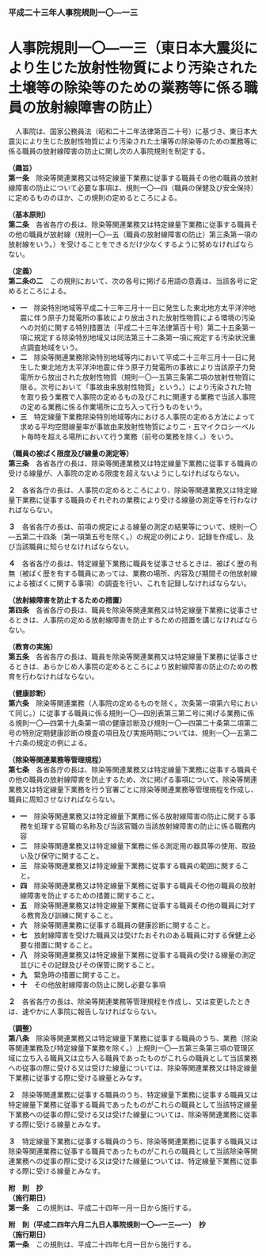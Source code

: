 ### 平成二十三年人事院規則一〇―一三  
# 人事院規則一〇―一三（東日本大震災により生じた放射性物質により汚染された土壌等の除染等のための業務等に係る職員の放射線障害の防止）  
　人事院は、国家公務員法（昭和二十二年法律第百二十号）に基づき、東日本大震災により生じた放射性物質により汚染された土壌等の除染等のための業務等に係る職員の放射線障害の防止に関し次の人事院規則を制定する。  
  
**（趣旨）**  
**第一条**　除染等関連業務又は特定線量下業務に従事する職員その他の職員の放射線障害の防止について必要な事項は、規則一〇―四（職員の保健及び安全保持）に定めるもののほか、この規則の定めるところによる。  
  
**（基本原則）**  
**第二条**　各省各庁の長は、除染等関連業務又は特定線量下業務に従事する職員その他の職員が放射線（規則一〇―五（職員の放射線障害の防止）第三条第一項の放射線をいう。）を受けることをできるだけ少なくするように努めなければならない。  
  
**（定義）**  
**第二条の二**　この規則において、次の各号に掲げる用語の意義は、当該各号に定めるところによる。  
* **一**　除染特別地域等平成二十三年三月十一日に発生した東北地方太平洋沖地震に伴う原子力発電所の事故により放出された放射性物質による環境の汚染への対処に関する特別措置法（平成二十三年法律第百十号）第二十五条第一項に規定する除染特別地域又は同法第三十二条第一項に規定する汚染状況重点調査地域をいう。  
* **二**　除染等関連業務除染特別地域等内において平成二十三年三月十一日に発生した東北地方太平洋沖地震に伴う原子力発電所の事故により当該原子力発電所から放出された放射性物質（規則一〇―五第三条第二項の放射性物質に限る。次号において「事故由来放射性物質」という。）により汚染された物を取り扱う業務で人事院の定めるもの及びこれに関連する業務で当該人事院の定める業務に係る作業場所に立ち入って行うものをいう。  
* **三**　特定線量下業務除染特別地域等内における人事院の定める方法によって求める平均空間線量率が事故由来放射性物質により二・五マイクロシーベルト毎時を超える場所において行う業務（前号の業務を除く。）をいう。  
  
**（職員の被ばく限度及び線量の測定等）**  
**第三条**　各省各庁の長は、除染等関連業務又は特定線量下業務に従事する職員の受ける線量が、人事院の定める限度を超えないようにしなければならない。  
  
**２**　各省各庁の長は、人事院の定めるところにより、除染等関連業務又は特定線量下業務に従事する職員のそれぞれの業務により受ける線量の測定等を行わなければならない。  
  
**３**　各省各庁の長は、前項の規定による線量の測定の結果等について、規則一〇―五第二十四条（第一項第五号を除く。）の規定の例により、記録を作成し、及び当該職員に知らせなければならない。  
  
**４**　各省各庁の長は、特定線量下業務に職員を従事させるときは、被ばく歴の有無（被ばく歴を有する職員にあっては、業務の場所、内容及び期間その他放射線による被ばくに関する事項）の調査を行い、これを記録しなければならない。  
  
**（放射線障害を防止するための措置）**  
**第四条**　各省各庁の長は、職員を除染等関連業務又は特定線量下業務に従事させるときは、人事院の定める放射線障害を防止するための措置を講じなければならない。  
  
**（教育の実施）**  
**第五条**　各省各庁の長は、職員を除染等関連業務又は特定線量下業務に従事させるときは、あらかじめ人事院の定めるところにより放射線障害の防止のための教育を行わなければならない。  
  
**（健康診断）**  
**第六条**　除染等関連業務（人事院の定めるものを除く。次条第一項第六号において同じ。）に従事する職員に係る規則一〇―四別表第三第二号に掲げる業務に係る規則一〇―四第十九条第一項の健康診断及び規則一〇―四第二十条第二項第二号の特別定期健康診断の検査の項目及び実施時期については、規則一〇―五第二十六条の規定の例による。  
  
**（除染等関連業務等管理規程）**  
**第七条**　各省各庁の長は、除染等関連業務又は特定線量下業務に従事する職員その他の職員の放射線障害を防止するため、次に掲げる事項について、除染等関連業務又は特定線量下業務を行う官署ごとに除染等関連業務等管理規程を作成し、職員に周知させなければならない。  
* **一**　除染等関連業務又は特定線量下業務に係る放射線障害の防止に関する事務を処理する官職の名称及び当該官職の当該放射線障害の防止に係る職務内容  
* **二**　除染等関連業務又は特定線量下業務に係る測定用の器具等の使用、取扱い及び保守に関すること。  
* **三**　除染等関連業務又は特定線量下業務に従事する職員の範囲に関すること。  
* **四**　除染等関連業務又は特定線量下業務に従事する職員その他の職員の放射線障害を防止するための措置に関すること。  
* **五**　除染等関連業務又は特定線量下業務に従事する職員その他の職員に対する教育及び訓練に関すること。  
* **六**　除染等関連業務に従事する職員の健康診断に関すること。  
* **七**　放射線障害を受けた職員又は受けたおそれのある職員に対する保健上必要な措置に関すること。  
* **八**　除染等関連業務又は特定線量下業務に従事する職員の受ける線量の測定並びにその記録及びその保管に関すること。  
* **九**　緊急時の措置に関すること。  
* **十**　その他放射線障害の防止に関し必要な事項  
  
**２**　各省各庁の長は、除染等関連業務等管理規程を作成し、又は変更したときは、速やかに人事院に報告しなければならない。  
  
**（調整）**  
**第八条**　除染等関連業務又は特定線量下業務に従事する職員のうち、業務（除染等関連業務及び特定線量下業務を除く。）上規則一〇―五第三条第三項の管理区域に立ち入る職員又は立ち入る職員であったものがこれらの職員として当該業務への従事の際に受ける又は受けた線量については、除染等関連業務又は特定線量下業務に従事する際に受ける線量とみなす。  
  
**２**　除染等関連業務に従事する職員のうち、特定線量下業務に従事する職員又は特定線量下業務に従事する職員であったものがこれらの職員として当該特定線量下業務への従事の際に受ける又は受けた線量については、除染等関連業務に従事する際に受ける線量とみなす。  
  
**３**　特定線量下業務に従事する職員のうち、除染等関連業務に従事する職員又は除染等関連業務に従事する職員であったものがこれらの職員として当該除染等関連業務への従事の際に受ける又は受けた線量については、特定線量下業務に従事する際に受ける線量とみなす。  
  
**附　則　抄**  
**（施行期日）**  
**第一条**　この規則は、平成二十四年一月一日から施行する。  
  
**附　則（平成二四年六月二九日人事院規則一〇―一三―一）　抄**  
**（施行期日）**  
**第一条**　この規則は、平成二十四年七月一日から施行する。  
  

